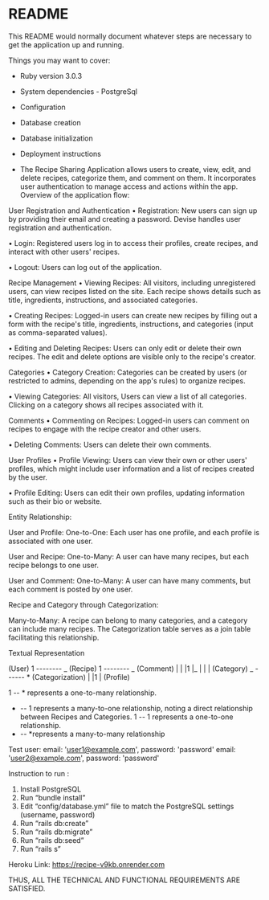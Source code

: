 # README

This README would normally document whatever steps are necessary to get the
application up and running.

Things you may want to cover:

- Ruby version 3.0.3

- System dependencies - PostgreSql

- Configuration

- Database creation

- Database initialization

- Deployment instructions

- The Recipe Sharing Application allows users to create, view, edit, and delete recipes, categorize them, and comment on them. It incorporates user authentication to manage access and actions within the app.
  Overview of the application flow:

User Registration and Authentication
• Registration: New users can sign up by providing their email and creating a password. Devise handles user registration and authentication.

• Login: Registered users log in to access their profiles, create recipes, and interact with other users' recipes.

• Logout: Users can log out of the application.

Recipe Management
• Viewing Recipes: All visitors, including unregistered users, can view recipes listed on the site. Each recipe shows details such as title, ingredients, instructions, and associated categories.

• Creating Recipes: Logged-in users can create new recipes by filling out a form with the recipe's title, ingredients, instructions, and categories (input as comma-separated values).

• Editing and Deleting Recipes: Users can only edit or delete their own recipes. The edit and delete options are visible only to the recipe's creator.

Categories
• Category Creation: Categories can be created by users (or restricted to admins, depending on the app's rules) to organize recipes.

• Viewing Categories: All visitors, Users can view a list of all categories. Clicking on a category shows all recipes associated with it.

Comments
• Commenting on Recipes: Logged-in users can comment on recipes to engage with the recipe creator and other users.

• Deleting Comments: Users can delete their own comments.

User Profiles
• Profile Viewing: Users can view their own or other users' profiles, which might include user information and a list of recipes created by the user.

• Profile Editing: Users can edit their own profiles, updating information such as their bio or website.

Entity Relationship:

User and Profile:
One-to-One: Each user has one profile, and each profile is associated with one user.

User and Recipe:
One-to-Many: A user can have many recipes, but each recipe belongs to one user.

User and Comment:
One-to-Many: A user can have many comments, but each comment is posted by one user.

Recipe and Category through Categorization:

Many-to-Many: A recipe can belong to many categories, and a category can include many recipes. The Categorization table serves as a join table facilitating this relationship.

Textual Representation

(User) 1 -------- _ (Recipe) 1 -------- _ (Comment)
| |
|1 |_
| |
| (Category) _ ------ \* (Categorization)
|
|1
|
(Profile)

1 -- \* represents a one-to-many relationship.

- -- 1 represents a many-to-one relationship, noting a direct relationship between Recipes and Categories.
  1 -- 1 represents a one-to-one relationship.
- -- \*represents a many-to-many relationship

Test user:
email: 'user1@example.com', password: 'password'
email: 'user2@example.com', password: 'password'

Instruction to run :

1. Install PostgreSQL
2. Run “bundle install”
3. Edit “config/database.yml” file to match the PostgreSQL settings (username, password)
4. Run “rails db:create”
5. Run “rails db:migrate”
6. Run “rails db:seed”
7. Run “rails s”

Heroku Link:
https://recipe-v9kb.onrender.com

THUS, ALL THE TECHNICAL AND FUNCTIONAL REQUIREMENTS ARE SATISFIED.
